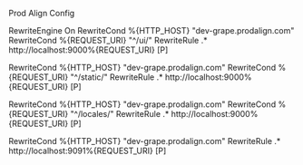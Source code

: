 Prod Align Config 

RewriteEngine On
RewriteCond %{HTTP_HOST} "dev-grape.prodalign.com"
RewriteCond %{REQUEST_URI} "^/ui/"
RewriteRule .* http://localhost:9000%{REQUEST_URI} [P]   

RewriteCond %{HTTP_HOST} "dev-grape.prodalign.com"
RewriteCond %{REQUEST_URI} "^/static/"
RewriteRule .* http://localhost:9000%{REQUEST_URI} [P]   

RewriteCond %{HTTP_HOST} "dev-grape.prodalign.com"
RewriteCond %{REQUEST_URI} "^/locales/"
RewriteRule .* http://localhost:9000%{REQUEST_URI} [P]     


RewriteCond %{HTTP_HOST} "dev-grape.prodalign.com"
RewriteRule .* http://localhost:9091%{REQUEST_URI} [P]
